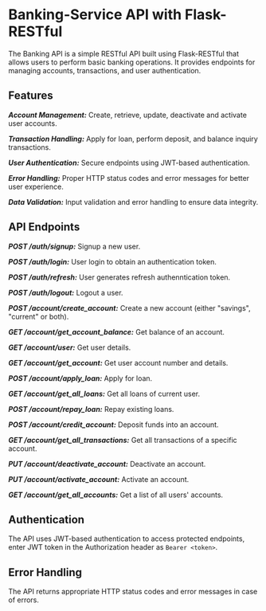 # Banking-Service API with Flask-RESTful

The Banking API is a simple RESTful API built using Flask-RESTful that allows users to perform basic banking operations. It provides endpoints for managing accounts, transactions, and user authentication.

## Features

***Account Management:*** Create, retrieve, update, deactivate and activate user accounts.

***Transaction Handling:*** Apply for loan, perform deposit, and balance inquiry transactions.

***User Authentication:*** Secure endpoints using JWT-based authentication.

***Error Handling:*** Proper HTTP status codes and error messages for better user experience.

***Data Validation:*** Input validation and error handling to ensure data integrity.

## API Endpoints

***POST /auth/signup:*** Signup a new user.

***POST /auth/login:*** User login to obtain an authentication token.

***POST /auth/refresh:*** User generates refresh authenntication token.

***POST /auth/logout:*** Logout a user.

***POST /account/create_account:*** Create a new account (either "savings", "current" or both).

***GET /account/get_account_balance:*** Get balance of an account.

***GET /account/user:*** Get user details.

***GET /account/get_account:*** Get user account number and details.

***POST /account/apply_loan:*** Apply for loan.

***GET /account/get_all_loans:*** Get all loans of current user.

***POST /account/repay_loan:*** Repay existing loans.

***POST /account/credit_account:*** Deposit funds into an account.

***GET /account/get_all_transactions:*** Get all transactions of a specific account.

***PUT /account/deactivate_account:*** Deactivate an account.

***PUT /account/activate_account:*** Activate an account.

***GET /account/get_all_accounts:*** Get a list of all users' accounts.

## Authentication

The API uses JWT-based authentication to access protected endpoints, enter JWT token in the Authorization header as `Bearer <token>`.

## Error Handling

The API returns appropriate HTTP status codes and error messages in case of errors.
